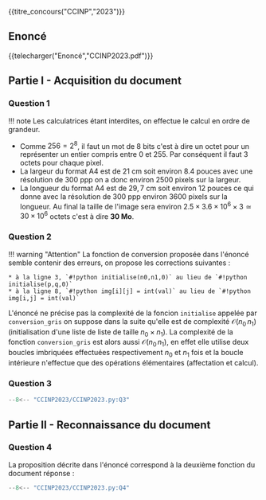 {{titre_concours("CCINP","2023")}}


## Enoncé

{{telecharger("Enoncé","CCINP2023.pdf")}}

## Partie I - Acquisition du document

### Question 1

!!! note
    Les calculatrices étant interdites, on effectue le calcul en ordre de grandeur.

* Comme $256 = 2^8$, il faut un mot de 8 bits c'est à dire un octet pour un représenter un entier compris entre 0 et 255. Par conséquent il faut 3 octets pour chaque pixel.
* La largeur du format A4 est de $21$ cm soit environ $8.4$ pouces avec une résolution de 300 ppp on a donc environ 2500 pixels sur la largeur.
* La longueur du format A4 est de $29,7$ cm soit environ $12$ pouces ce qui donne avec la résolution de 300 ppp environ 3600 pixels sur la longueur.
Au final la taille de l'image sera environ $2.5 \times 3.6 \times 10^6 \times 3  \simeq 30 \times 10^6$ octets c'est à dire **30 Mo**.

### Question 2

!!! warning "Attention"
    La fonction de conversion proposée dans l'énoncé semble contenir des erreurs, on propose les corrections suivantes :

    * à la ligne 3, `#!python initialise(n0,n1,0)` au lieu de `#!python initialise(p,q,0)`
    * à la ligne 8, `#!python img[i][j] = int(val)` au lieu de `#!python img[i,j] = int(val)`

L'énoncé ne précise pas la complexité de la foncion `initialise` appelée par `conversion_gris` on suppose dans la suite qu'elle est de complexité $\mathcal{O}(n_0\,n_1)$ (initialisation d'une liste de liste de taille $n_0 \times n_1$).
La complexité de la fonction `conversion_gris` est  alors aussi $\mathcal{O}(n_0\,n_1)$, en effet elle utilise deux boucles imbriquées effectuées respectivement $n_0$ et $n_1$ fois et la boucle intérieure n'effectue que des opérations élémentaires (affectation et calcul). 

### Question 3

```python
--8<-- "CCINP2023/CCINP2023.py:Q3"
```

## Partie II - Reconnaissance du document

### Question 4

La proposition décrite dans l'énoncé correspond à la deuxième fonction du document réponse :
```python
--8<-- "CCINP2023/CCINP2023.py:Q4"
```